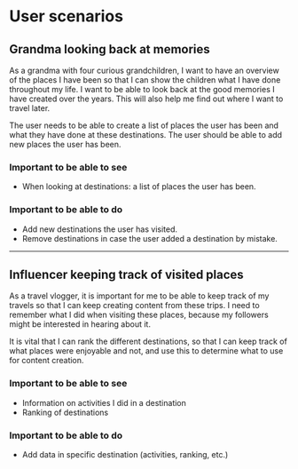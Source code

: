 # User scenarios

## Grandma looking back at memories
As a grandma with four curious grandchildren, I want to have an overview of the places I have been so that I can show the children what I have done throughout my life. I want to be able to look back at the good memories I have created over the years. This will also help me find out where I want to travel later.

The user needs to be able to create a list of places the user has been and what they have done at these destinations. The user should be able to add new places the user has been.

### Important to be able to see
- When looking at destinations: a list of places the user has been.

### Important to be able to do
- Add new destinations the user has visited.
- Remove destinations in case the user added a destination by mistake.

<hr>

## Influencer keeping track of visited places
As a travel vlogger, it is important for me to be able to keep track of my travels so that I can keep creating content from these trips. I need to remember what I did when visiting these places, because my followers might be interested in hearing about it.

It is vital that I can rank the different destinations, so that I can keep track of what places were enjoyable and not, and use this to determine what to use for content creation.

### Important to be able to see
- Information on activities I did in a destination
- Ranking of destinations

### Important to be able to do
- Add data in specific destination (activities, ranking, etc.)